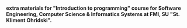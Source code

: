 #### extra materials for "Introduction to programming" course for Software Engineering, Computer Science & Informatics Systems at FMI, SU "St. Kliment Ohridski".

